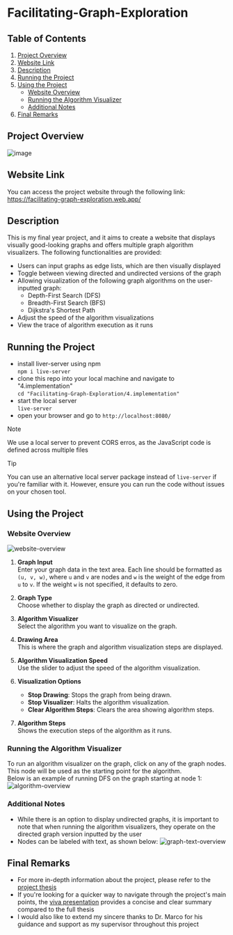 # Facilitating-Graph-Exploration

## Table of Contents
1. [Project Overview](#project-overview)
2. [Website Link](#website-link)
3. [Description](#description)
4. [Running the Project](#running-the-project)
5. [Using the Project](#using-the-project)
    - [Website Overview](#website-overview)
    - [Running the Algorithm Visualizer](#running-the-algorithm-visualizer)
    - [Additional Notes](#additional-notes)
6. [Final Remarks](#final-remarks)

## Project Overview
![image](https://github.com/user-attachments/assets/7bd913c6-f449-44e4-b8d6-391ba5f18be8)

## Website Link
You can access the project website through the following link: https://facilitating-graph-exploration.web.app/

## Description
This is my final year project, and it aims to create a website that displays visually good-looking graphs and offers multiple graph algorithm visualizers. The following functionalities are provided:
- Users can input graphs as edge lists, which are then visually displayed
- Toggle between viewing directed and undirected versions of the graph
- Allowing visualization of the following graph algorithms on the user-inputted graph:
  - Depth-First Search (DFS)
  - Breadth-First Search (BFS)
  - Dijkstra's Shortest Path
- Adjust the speed of the algorithm visualizations
- View the trace of algorithm execution as it runs

## Running the Project
- install liver-server using npm <br/>
  ```npm i live-server```
- clone this repo into your local machine and navigate to "4.implementation" <br/>
  ```cd "Facilitating-Graph-Exploration/4.implementation"```
- start the local server <br/>
  ```live-server```
- open your browser and go to ```http://localhost:8080/```

> [!NOTE]
> We use a local server to prevent CORS erros, as the JavaScript code is defined across multiple files

> [!TIP]
> You can use an alternative local server package instead of ```live-server``` if you're familiar with it. However, ensure you can run the code without issues on your chosen tool.

## Using the Project
### Website Overview
![website-overview](https://github.com/user-attachments/assets/93d888d7-1264-4027-a7d6-2115a3c0181b)

<ol><li><p><strong>Graph Input</strong><br>Enter your graph data in the text area. Each line should be formatted as <code>(u, v, w)</code>, where <code>u</code> and <code>v</code> are nodes and <code>w</code> is the weight of the edge from <code>u</code> to <code>v</code>. If the weight <code>w</code> is not specified, it defaults to zero.</p></li><li><p><strong>Graph Type</strong><br>Choose whether to display the graph as directed or undirected.</p></li><li><p><strong>Algorithm Visualizer</strong><br>Select the algorithm you want to visualize on the graph.</p></li><li><p><strong>Drawing Area</strong><br>This is where the graph and algorithm visualization steps are displayed.</p></li><li><p><strong>Algorithm Visualization Speed</strong><br>Use the slider to adjust the speed of the algorithm visualization.</p></li><li><p><strong>Visualization Options</strong></p><ul><li><strong>Stop Drawing</strong>: Stops the graph from being drawn.</li><li><strong>Stop Visualizer</strong>: Halts the algorithm visualization.</li><li><strong>Clear Algorithm Steps</strong>: Clears the area showing algorithm steps.</li></ul></li><li><p><strong>Algorithm Steps</strong><br>Shows the execution steps of the algorithm as it runs.</p></li></ol>

### Running the Algorithm Visualizer
To run an algorithm visualizer on the graph, click on any of the graph nodes. This node will be used as the starting point for the algorithm. <br/>
Below is an example of running DFS on the graph starting at node 1:
![algorithm-overview](https://github.com/user-attachments/assets/41eb6b76-4f14-4c9d-9ef6-c8b32bd5a813)

### Additional Notes
- While there is an option to display undirected graphs, it is important to note that when running the algorithm visualizers, they operate on the directed graph version inputted by the user
- Nodes can be labeled with text, as shown below:
  ![graph-text-overview](https://github.com/user-attachments/assets/d014d2a1-bf71-475f-aaf2-e726170e4e2b)

## Final Remarks
- For more in-depth information about the project, please refer to the [project thesis](https://github.com/youssef-gerges-ramzy-mokhtar/Facilitating-Graph-Exploration/blob/main/5.report/report.pdf)
- If you're looking for a quicker way to navigate through the project's main points, the [viva presentation](https://github.com/youssef-gerges-ramzy-mokhtar/Facilitating-Graph-Exploration/blob/main/6.viva-presentation/viva.pptx) provides a concise and clear summary compared to the full thesis
- I would also like to extend my sincere thanks to Dr. Marco for his guidance and support as my supervisor throughout this project
